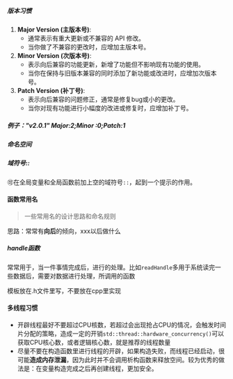 ##### 版本习惯

1. **Major Version (主版本号)**:
   - 通常表示有重大更新或不兼容的 API 修改。
   - 当你做了不兼容的更改时，应增加主版本号。
2. **Minor Version (次版本号)**:
   - 表示向后兼容的功能更新，新增了功能但不影响现有功能的使用。
   - 当你在保持与旧版本兼容的同时添加了新功能或改进时，应增加次版本号。
3. **Patch Version (补丁号)**:
   - 表示向后兼容的问题修正，通常是修复bug或小的更改。
   - 当你对现有功能进行小幅度的改进或修复时，应增加补丁号。

##### 例子："v2.0.1" Major:2;Minor :0;Patch:1



##### 命名空间

##### 域符号::

:accept:在全局变量和全局函数前加上空的域符号`::`，起到一个提示的作用。



#### 函数常用名

> 一些常用名的设计思路和命名规则

思路：常常有**向后**的倾向，xxx以后做什么

##### handle函数

常常用于，当一件事情完成后，进行的处理。比如`readHandle`多用于系统读完一些数据后，需要对数据进行处理，所调用的函数



模板放在.h文件里写，不要放在cpp里实现



#### 多线程习惯

- 开辟线程最好不要超过CPU核数，若超过会出现抢占CPU的情况，会触发时间片分配的策略，造成一定的开销`std::thread::hardware_concurrency()`可以获取CPU核心数，或者逻辑核心数，就是推荐的线程数量
- 尽量不要在构造函数里进行线程的开辟，如果构造失败，而线程已经启动，很可能**造成内存泄漏**，因为此时并不会调用析构函数来释放空间。较为优秀的做法是：在变量构造完成之后再创建线程，更加安全。



